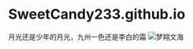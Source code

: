 # SweetCandy233.github.io
月光还是少年的月光，九州一色还是李白的霜
![梦翔文海](http://user-assets.sxlcdn.com/images/493721/Fo3tNu__WxWq3wop-0cW2-P90UgA.png '梦翔文海')
